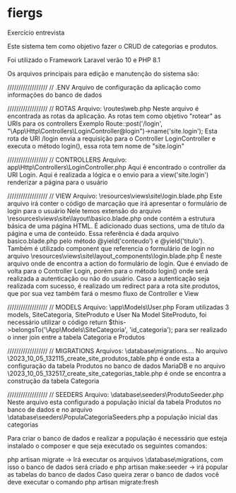 # fiergs
Exercício entrevista

Este sistema tem como objetivo fazer o CRUD de categorias e produtos.

Foi utilizado o Framework Laravel verão 10 e PHP 8.1

Os arquivos principais para edição e manutenção do sistema são:

//////////////////
// .ENV
Arquivo de configuração da aplicação como informações do banco de dados

//////////////////
// ROTAS
Arquivo: \routes\web.php
Neste arquivo é encontrada as rotas da aplicação.
As rotas tem como objetivo "rotear" as URIs para os controllers
Exemplo
Route::post('/login', "\App\Http\Controllers\LoginController@login")->name('site.login');
Esta rota de URI /login envia a requisição para o Controller LoginController e executa o método login(), essa rota tem nome de "site.login"

//////////////////
// CONTROLLERS
Arquivo: app\Http\Controllers\LoginController.php
Aqui é encontrado o controller da URI Login. Aqui é realizada a lógica e o envio para a view('site.login') renderizar a página para o usuário

//////////////////
// VIEW
Arquivo: \resources\views\site\login.blade.php
Este arquivo irá conter o código de marcação que irá apresentar o formulário de login para o usuário
Nele temos extensão do arquivo \resources\views\site\layout\basico.blade.php
onde contém a estrutura básica de uma página HTML. 
É adicionado duas sections, uma de título da página e uma de conteúdo.
Essa referência é dada arquivo basico.blade.php pelo método @yield('conteudo') e @yield('titulo').
Também é utilizado component que referencia o formulário de login no arquivo \resources\views\site\layout\_components\login.blade.php
É neste arquivo onde de encontra a action do formulário de login.
Que é enviado de volta para o Controller Login, porém para o método login() onde será realizada a autenticação ou não do usuário. Caso a autenticação seja realizada com sucesso, é realizado um redirect para a rota site.produtos, que por sua vez também fará o mesmo fluxo de Controller e View

//////////////////
// MODELS
Arquivo: \app\Models\User.php
Foram utilizadas 3 models, SiteCategoria, SiteProduto e User
Na Model SiteProduto, foi necessário utilizar o código 
return $this->belongsTo('\App\Models\SiteCategoria', 'id_categoria');
para ser realizado o inner join entre a tabela Categoria e Produtos

//////////////////
// MIGRATIONS
Arquivos: \database\migrations\....
No arquivo \2023_10_05_132115_create_site_produtos_table.php é onde esta a configuração da tabela Produtos no banco de dados MariaDB
e no arquivo \2023_10_05_132517_create_site_categorias_table.php é onde se encontra a construção da tabela Categoria

//////////////////
// SEEDERS
Arquivo: \database\seeders\ProdutoSeeder.php
Neste arquivo esta configurado a população inicial da tabela Produtos no banco de dados e no arquivo 
\database\seeders\PopulaCategoriaSeeders.php a população inicial das categorias

Para criar o banco de dados e realizar a população é necessário que esteja instalado o composer e que seja executado os seguintes comandos:

php artisan migrate -> Irá executar os arquivos \database\migrations\, com isso o banco de dados será criado
e
php artisan make:seeder -> irá popular as tabelas do banco de dados
Caso queira zerar o banco de dados você deve executar o comando 
php artisan migrate:fresh 



